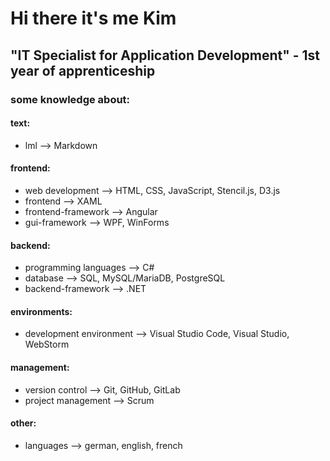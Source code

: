 # Hi there it's me Kim

## "IT Specialist for Application Development" - 1st year of apprenticeship

### some knowledge about:

#### text:
  - lml --> Markdown

#### frontend:

  - web development --> HTML, CSS, JavaScript, Stencil.js, D3.js
  - frontend --> XAML
  - frontend-framework --> Angular
  - gui-framework --> WPF, WinForms

#### backend:

  - programming languages --> C#
  - database --> SQL, MySQL/MariaDB, PostgreSQL
  - backend-framework --> .NET

#### environments:

  - development environment --> Visual Studio Code, Visual Studio, WebStorm

#### management:

  - version control --> Git, GitHub, GitLab
  - project management --> Scrum

#### other:

  - languages --> german, english, french
